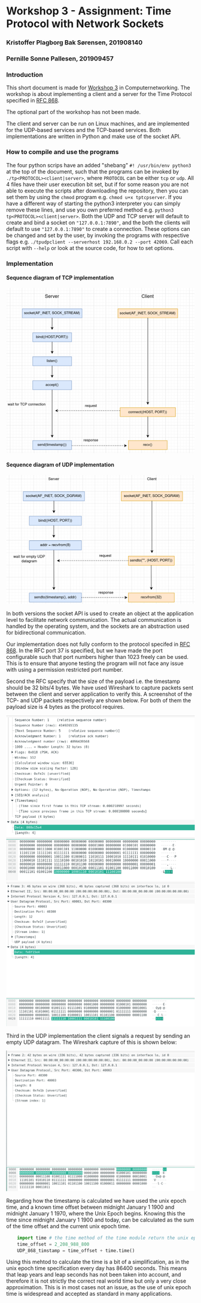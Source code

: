 # Workshop 3 - Assignment: Time Protocol with Network Sockets

### Kristoffer Plagborg Bak Sørensen, 201908140
### Pernille Sonne Pallesen, 201909457

### Introduction

This short document is made for [Workshop 3](https://github.com/rhjacobsen/CN_workshops/tree/master/Workshops/3) in Computernetworking. The workshop is about implementing a client and a server for the Time Protocol specified in [RFC 868](https://tools.ietf.org/html/rfc868).

The optional part of the workshop has not been made.

The client and server can be run on Linux machines, and are implemented for the UDP-based services and the TCP-based services. Both implementations are written in Python and make use of the socket API.


### How to compile and use the programs

<!-- Description of how to compile (if applicable) and use the programs. Remember to set the appropriate permission on the files. -->

The four python scrips have an added "shebang" `#! /usr/bin/env python3` at the top of the document, such that the programs can be invoked by `./tp<PROTOCOL><client|server>`, where `PROTOCOL` can be either `tcp` or `udp`. All 4 files have their user execution bit set, but if for some reason you are not able to execute the scripts after downloading the repository, then you can set them by using the `chmod` program e.g. `chmod u+x tptcpserver`. If you have a different way of starting the python3 interpreter you can simply remove these lines, and use you own preferred method e.g. `python3 tp<PROTOCOL><client|server>`. Both the UDP and TCP server will default to create and bind a socket on `"127.0.0.1:7890"`, and the both the clients will default to use `"127.0.0.1:7890"` to create a connection. These options can be changed and set by the user, by invoking the programs with respective flags e.g. `./tpudpclient --serverhost 192.168.0.2 --port 42069`. Call each script with `--help` or look at the source code, for how to set options. 


### Implementation

<!-- A short overall description of how the implementation has been structured -->

<!-- A description of how the socket API is used in the implementation. -->


#### Sequence diagram of TCP implementation

![tcp](diagrams/interaction_sequence_diagram_TCP.png)

#### Sequence diagram of UDP implementation

![udp](diagrams/interaction_sequence_diagram_UDP.png)

In both versions the socket API is used to create an object at the application level to facilitate
network communication. The actual communication is handled by the operating system, and the sockets are an abstraction used for bidirectional communication.

<!-- A description of how it has been ensured that the implementation conforms to the protocol standard as described in RFC 868, including a documentation of the conformance testing described in the previous section.
i.e. "Use Wireshark to identify the exchange of timestamps between the server and the client. Is the payload size in the packet 32 bit (4 bytes) as specified in RFC 868?"-->

Our implementation does not fully conform to the protocol specifed in [RFC 868](https://tools.ietf.org/html/rfc868). In the RFC port 37 is specified, but we have made the port configurable such that port numbers higher than 1023 freely can be used. This is to ensure that anyone testing the program will not face any issue with using a permission restricted port number. 

Second the RFC specify that the size of the payload i.e. the timestamp should be 32 bits/4 bytes. We have used Wireshark to capture packets sent between the client and server application to verify this. A screenshot of the TCP- and UDP packets respectively are shown below. For both of them the payload size is 4 bytes as the protocol requires.

![TCP_packet](screenshots/TCP_packet.png)
![UDP_timestamp](screenshots/UDP_timestamp_packet.png)

Third in the UDP implementation the client signals a request by sending an empty UDP datagram. The Wireshark capture of this is shown below:

![UDP_empty_datagram](screenshots/UDP_empty_datagram.png)

Regarding how the timestamp is calculated we have used the unix epoch time, and a known time offset between
midnight January 1 1900 and midnight January 1 1970, where the Unix Epoch begins. Knowing this the time since midnight January 1 1900 and today, can be calculated as the sum of the time offset and the current unix epoch time. 

```python
    import time # the time method of the time module return the unix epoch time
    time_offset = 2_208_988_800
    UDP_868_timstamp = time_offset + time.time()
```

Using this mehtod to calculate the time is a bit of a simplification, as in the unix epoch time 
specification every day has 86400 seconds. This means that leap years and leap seconds has not been taken into account, and therefore it is not strictly the correct real world time but only a very close approximation. This is in most cases not an issue, as the use of unix epoch time is widespread and accepted as standard in many applications.

